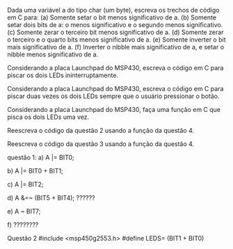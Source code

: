 Dada uma variável a do tipo char (um byte), escreva os trechos de código em C para: 
(a) Somente setar o bit menos significativo de a. 
(b) Somente setar dois bits de a: o menos significativo e o segundo menos significativo. 
(c) Somente zerar o terceiro bit menos significativo de a.
(d) Somente zerar o terceiro e o quarto bits menos significativo de a.
(e) Somente inverter o bit mais significativo de a.
(f) Inverter o nibble mais significativo de a, e setar o nibble menos significativo de a.

Considerando a placa Launchpad do MSP430, escreva o código em C para piscar os dois LEDs ininterruptamente.

Considerando a placa Launchpad do MSP430, escreva o código em C para piscar duas vezes os dois LEDs sempre que o usuário pressionar o botão.

Considerando a placa Launchpad do MSP430, faça uma função em C que pisca os dois LEDs uma vez.

Reescreva o código da questão 2 usando a função da questão 4.

Reescreva o código da questão 3 usando a função da questão 4.

questão 1: 
a) A |= BIT0;  

b) A |= BIT0 + BIT1;

c) A |= BIT2;
 
d) A &=~ (BIT5 + BIT4);  ??????

e) A ~ BIT7;

f) ????????

Questão 2
#include <msp450g2553.h>
#define LEDS= (BIT1 + BIT0) 
